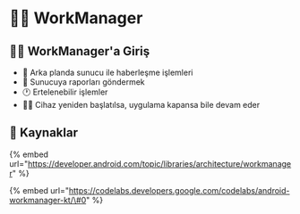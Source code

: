 # 👷‍♂️ WorkManager

## 🚴‍♂️ WorkManager'a Giriş

* 🔄 Arka planda sunucu ile haberleşme işlemleri
* 📜 Sunucuya raporları göndermek
* 🕐 Ertelenebilir işlemler
* 💁‍♂️ Cihaz yeniden başlatılsa, uygulama kapansa bile devam eder

## 🧐 Kaynaklar

{% embed url="https://developer.android.com/topic/libraries/architecture/workmanager" %}

{% embed url="https://codelabs.developers.google.com/codelabs/android-workmanager-kt/\#0" %}

